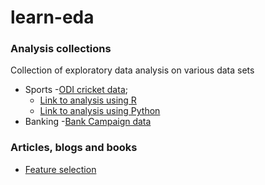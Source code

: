 # learn-eda

### Analysis collections
Collection of exploratory data analysis on various data sets

- Sports
  -[ODI cricket data](https://github.com/fellowdatascientist/datasets/raw/master/odi-batting.zip);
    - [Link to analysis using R](http://htmlpreview.github.io/?https://github.com/fellowdatascientist/learn-eda/blob/master/odi_cricket_analysis_using_R.html)
    - [Link to analysis using Python](https://github.com/skathirmani/skathirmani.github.io/blob/master/ipython_notebooks/Cricket%20Analysis.ipynb)
- Banking
  -[Bank Campaign data](https://archive.ics.uci.edu/ml/datasets/bank+marketing)


### Articles, blogs and books
- [Feature selection](https://machinelearningmastery.com/an-introduction-to-feature-selection/)
